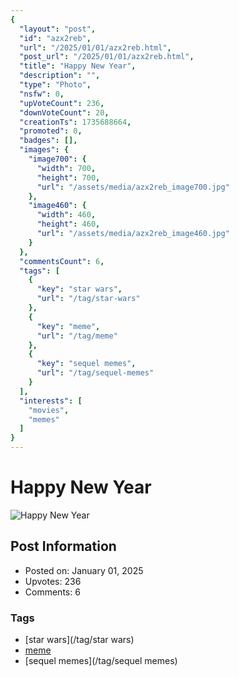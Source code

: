 ```yaml
---
{
  "layout": "post",
  "id": "azx2reb",
  "url": "/2025/01/01/azx2reb.html",
  "post_url": "/2025/01/01/azx2reb.html",
  "title": "Happy New Year",
  "description": "",
  "type": "Photo",
  "nsfw": 0,
  "upVoteCount": 236,
  "downVoteCount": 20,
  "creationTs": 1735688664,
  "promoted": 0,
  "badges": [],
  "images": {
    "image700": {
      "width": 700,
      "height": 700,
      "url": "/assets/media/azx2reb_image700.jpg"
    },
    "image460": {
      "width": 460,
      "height": 460,
      "url": "/assets/media/azx2reb_image460.jpg"
    }
  },
  "commentsCount": 6,
  "tags": [
    {
      "key": "star wars",
      "url": "/tag/star-wars"
    },
    {
      "key": "meme",
      "url": "/tag/meme"
    },
    {
      "key": "sequel memes",
      "url": "/tag/sequel-memes"
    }
  ],
  "interests": [
    "movies",
    "memes"
  ]
}
---
```


# Happy New Year

![Happy New Year](/assets/media/azx2reb_image700.jpg)

## Post Information

- Posted on: January 01, 2025
- Upvotes: 236
- Comments: 6

### Tags

- [star wars](/tag/star wars)
- [meme](/tag/meme)
- [sequel memes](/tag/sequel memes)

